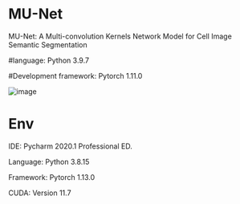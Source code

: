 # MU-Net

MU-Net: A Multi-convolution Kernels Network Model for Cell Image Semantic Segmentation

#language: Python 3.9.7

#Development framework: Pytorch 1.11.0

![image](https://github.com/YF-W/MU-Net/assets/66008255/b9ecdedb-53b5-4257-ac02-8a71bc5d4a9a)

# Env

IDE:	Pycharm 2020.1 Professional ED.

Language:	Python 3.8.15

Framework:	Pytorch 1.13.0

CUDA:	Version 11.7 
